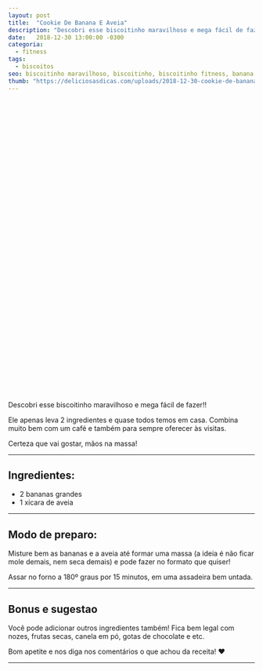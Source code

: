 ```yaml
---
layout: post
title:  "Cookie De Banana E Aveia"
description: "Descobri esse biscoitinho maravilhoso e mega fácil de fazer! Ele apenas leva 2 ingredientes e quase todos temos em casa."
date:   2018-12-30 13:00:00 -0300
categoria:
  - fitness
tags:
  - biscoitos
seo: biscoitinho maravilhoso, biscoitinho, biscoitinho fitness, banana e aveia, biscoito de aveia, biscoito e banana, biscoito de banana
thumb: "https://deliciosasdicas.com/uploads/2018-12-30-cookie-de-banana-e-aveia.jpg"
---
```


<div class="adsLeft">
<ins class="adsbygoogle"
     style="display:inline-block;width:160px;height:600px"
     data-ad-client="ca-pub-8078000237589807"
     data-ad-slot="3534346713"></ins>
<script>
(adsbygoogle = window.adsbygoogle || []).push({});
</script>
</div>

Descobri esse biscoitinho maravilhoso e mega fácil de fazer!!

Ele apenas leva 2 ingredientes e quase todos temos em casa. Combina muito bem com um café e também para sempre oferecer às visitas.

Certeza que vai gostar, mãos na massa!

---

## Ingredientes:
  - 2 bananas grandes
  - 1 xícara de aveia

---

## Modo de preparo:
Misture bem as bananas e a aveia até formar uma massa (a ideia é não ficar mole demais, nem seca demais) e pode fazer no formato que quiser!

Assar no forno a 180º graus por 15 minutos, em uma assadeira bem untada.

---

## Bonus e sugestao
Você pode adicionar outros ingredientes também! Fica bem legal com nozes, frutas secas, canela em pó, gotas de chocolate e etc.

Bom apetite e nos diga nos comentários o que achou da receita! ❤️

---

<div class="adsRight">
<ins class="adsbygoogle"
     style="display:inline-block;width:160px;height:600px"
     data-ad-client="ca-pub-8078000237589807"
     data-ad-slot="7738930003"></ins>
<script>
(adsbygoogle = window.adsbygoogle || []).push({});
</script>
</div>
